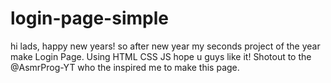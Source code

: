 # login-page-simple
hi lads, happy new years! so after new year my seconds project of the year make Login Page. Using HTML CSS JS hope u guys like it!    Shotout to the @AsmrProg-YT who the inspired me to make this page.
